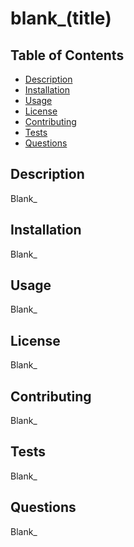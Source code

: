# blank_(title)


## Table of Contents
* [Description](#general-description)
* [Installation](#installation)
* [Usage](#usage)
* [License](#license)
* [Contributing](#contributing)
* [Tests](#tests)
* [Questions](#questions)


## Description
Blank_


## Installation
Blank_


## Usage
Blank_


## License
Blank_


## Contributing
Blank_


## Tests
Blank_


## Questions
Blank_
